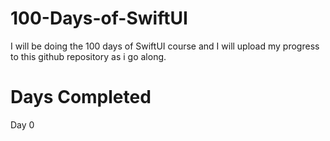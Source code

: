 # 100-Days-of-SwiftUI
I will be doing the 100 days of SwiftUI course and I will upload my progress to this github repository as i go along. 

# Days Completed
Day 0
